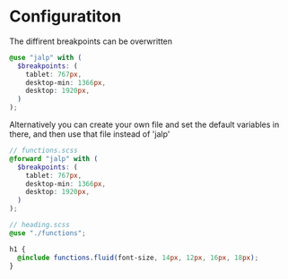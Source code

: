 # Configuratiton

The diffirent breakpoints can be overwritten

```scss
@use "jalp" with (
  $breakpoints: (
    tablet: 767px,
    desktop-min: 1366px,
    desktop: 1920px,
  )
);
```

Alternatively you can create your own file and set the default variables in there, and then use that file instead of 'jalp'

```scss
// functions.scss
@forward "jalp" with (
  $breakpoints: (
    tablet: 767px,
    desktop-min: 1366px,
    desktop: 1920px,
  )
);

// heading.scss
@use "./functions";

h1 {
  @include functions.fluid(font-size, 14px, 12px, 16px, 18px);
}
```

